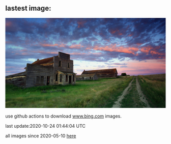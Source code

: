 ## lastest image:
![](images/BentsGeneral.jpg)

use github actions to download www.bing.com images.

last update:2020-10-24 01:44:04 UTC

all images since 2020-05-10 [here](https://github.com/counter2015/bing-daily-images/tree/master/images) 
